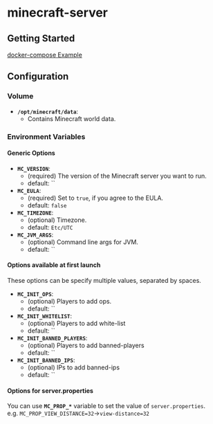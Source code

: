 # minecraft-server
## Getting Started
[docker-compose Example](https://github.com/pioka/minecraft-server/blob/master/example/docker-compose.yml)

## Configuration
### Volume
* __`/opt/minecraft/data`__:
  * Contains Minecraft world data.

### Environment Variables
#### Generic Options
* __`MC_VERSION`__:
  * (required) The version of the Minecraft server you want to run.
  * default: ``
* __`MC_EULA`__:
  * (required) Set to `true`, if you agree to the EULA.
  * default: `false`
* __`MC_TIMEZONE`__:
  * (optional) Timezone.
  * default: `Etc/UTC`
* __`MC_JVM_ARGS`__:
  * (optional) Command line args for JVM.
  * default: ``

#### Options available at first launch
These options can be specify multiple values, separated by spaces.

* __`MC_INIT_OPS`__:
  * (optional) Players to add ops.
  * default: ``
* __`MC_INIT_WHITELIST`__:
  * (optional) Players to add white-list
  * default: ``
* __`MC_INIT_BANNED_PLAYERS`__:
  * (optional) Players to add banned-players
  * default: ``
* __`MC_INIT_BANNED_IPS`__:
  * (optional) IPs to add banned-ips
  * default: ``

#### Options for server.properties
You can use __`MC_PROP_*`__ variable to set the value of `server.properties`.  
e.g. `MC_PROP_VIEW_DISTANCE=32`→`view-distance=32`
